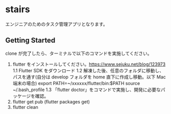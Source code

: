 # stairs

エンジニアのためのタスク管理アプリとなります。

## Getting Started

clone が完了したら、ターミナルで以下のコマンドを実施してください。

1. flutter をインストールしてください。https://www.sejuku.net/blog/123973
   1.1 Flutter SDK をダウンロード
   1.2 解凍した後、任意のフォルダに移動し、パスを通す(自分は develop フォルダを home 直下に作成し移動。以下 Mac 端末の場合)
   export PATH=~/xxxxxx/flutter/bin:$PATH
   source ~/.bash_profile
   1.3 「flutter doctor」をコマンドで実施し、開発に必要なパッケージを確認。
2. flutter get pub (flutter packages get)
3. flutter clean
